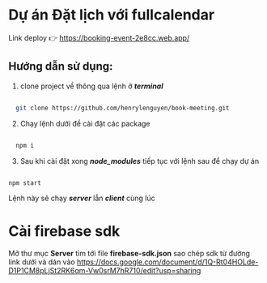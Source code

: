 # Dự án Đặt lịch với fullcalendar 

Link deploy 👉 https://booking-event-2e8cc.web.app/

## Hướng dẫn sử dụng:
1. clone project về thông qua lệnh ở ***terminal***

```bash

  git clone https://github.com/henrylenguyen/book-meeting.git

```
2. Chạy lệnh dưới để cài đặt các package

```bash

  npm i

```

3. Sau khi cài đặt xong ***node_modules*** tiếp tục với lệnh sau để chạy dự án

```bash

npm start

```

Lệnh này sẽ chạy ***server*** lẫn ***client*** cùng lúc


# Cài firebase sdk
 Mở thư mục **Server** tìm tới file **firebase-sdk.json** sao chép sdk từ đường link dưới và dán vào 
https://docs.google.com/document/d/1Q-Rt04HOLde-D1P1CM8pLjSt2RK6qm-Vw0srM7hR710/edit?usp=sharing